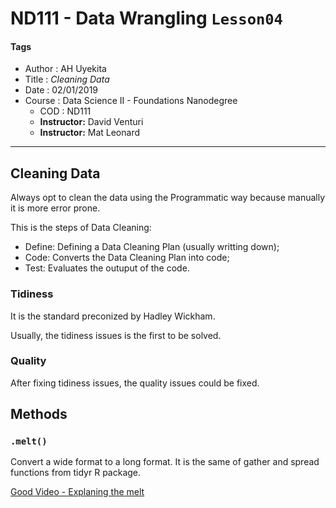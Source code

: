 # ND111 - Data Wrangling `Lesson04`

#### Tags
* Author : AH Uyekita
* Title  :  _Cleaning Data_
* Date   : 02/01/2019
* Course : Data Science II - Foundations Nanodegree
    * COD    : ND111
    * **Instructor:** David Venturi
    * **Instructor:** Mat Leonard

********************************************************************************

## Cleaning Data

Always opt to clean the data using the Programmatic way because manually it is more error prone.

This is the steps of Data Cleaning:

* Define: Defining a Data Cleaning Plan (usually writting down);
* Code: Converts the Data Cleaning Plan into code;
* Test: Evaluates the outuput of the code.

### Tidiness

It is the standard preconized by Hadley Wickham.

Usually, the tidiness issues is the first to be solved.

### Quality

After fixing tidiness issues, the quality issues could be fixed.


## Methods

### `.melt()`

Convert a wide format to a long format. It is the same of gather and spread functions from tidyr R package.

[Good Video - Explaning the melt][melt_vd]

[melt_vd]: https://www.youtube.com/watch?v=qOkj5zOHwRE
